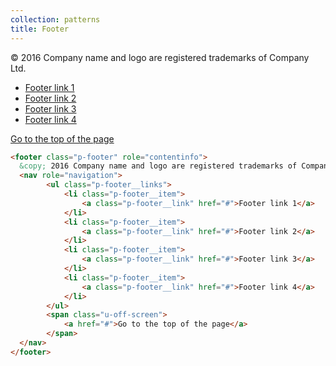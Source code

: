 ```yaml
---
collection: patterns
title: Footer
---
```


<footer class="p-footer" role="contentinfo">
  <p class="p-footer__copy">&copy; 2016 Company name and logo are registered trademarks of Company Ltd.</p>
  <nav role="navigation">
        <ul class="p-footer__links">
            <li class="p-footer__item">
                <a class="p-footer__link" href="#">Footer link 1</a>
            </li>
            <li class="p-footer__item">
                <a class="p-footer__link" href="#">Footer link 2</a>
            </li>
            <li class="p-footer__item">
                <a class="p-footer__link" href="#">Footer link 3</a>
            </li>
            <li class="p-footer__item">
                <a class="p-footer__link" href="#">Footer link 4</a>
            </li>
        </ul>
        <span class="u-off-screen">
            <a href="#">Go to the top of the page</a>
        </span>
  </nav>
</footer>

```html
<footer class="p-footer" role="contentinfo">
  &copy; 2016 Company name and logo are registered trademarks of Company Ltd.
  <nav role="navigation">
        <ul class="p-footer__links">
            <li class="p-footer__item">
                <a class="p-footer__link" href="#">Footer link 1</a>
            </li>
            <li class="p-footer__item">
                <a class="p-footer__link" href="#">Footer link 2</a>
            </li>
            <li class="p-footer__item">
                <a class="p-footer__link" href="#">Footer link 3</a>
            </li>
            <li class="p-footer__item">
                <a class="p-footer__link" href="#">Footer link 4</a>
            </li>
        </ul>
        <span class="u-off-screen">
            <a href="#">Go to the top of the page</a>
        </span>
  </nav>
</footer>
```
